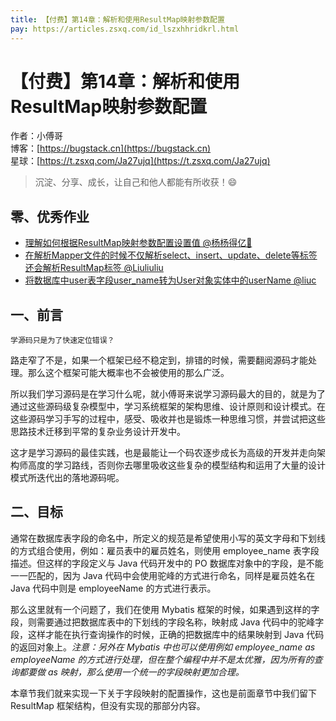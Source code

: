 ```yaml
---
title: 【付费】第14章：解析和使用ResultMap映射参数配置
pay: https://articles.zsxq.com/id_lszxhhridkrl.html
---
```


# 【付费】第14章：解析和使用ResultMap映射参数配置

作者：小傅哥
<br/>博客：[https://bugstack.cn](https://bugstack.cn)
<br/>星球：[https://t.zsxq.com/Ja27ujq](https://t.zsxq.com/Ja27ujq)

> 沉淀、分享、成长，让自己和他人都能有所收获！😄

## 零、优秀作业

- [理解如何根据ResultMap映射参数配置设置值 @杨杨得亿🙉](https://t.zsxq.com/07aQrRBUf)
- [在解析Mapper文件的时候不仅解析select、insert、update、delete等标签还会解析ResultMap标签 @Liuliuliu](https://t.zsxq.com/080Lv2uGP)
- [将数据库中user表字段user_name转为User对象实体中的userName @liuc](https://t.zsxq.com/0aExg5nNl)

## 一、前言

`学源码只是为了快速定位错误？`

路走窄了不是，如果一个框架已经不稳定到，排错的时候，需要翻阅源码才能处理。那么这个框架可能大概率也不会被使用的那么广泛。

所以我们学习源码是在学习什么呢，就小傅哥来说学习源码最大的目的，就是为了通过这些源码级复杂模型中，学习系统框架的架构思维、设计原则和设计模式。在这些源码学习手写的过程中，感受、吸收并也是锻炼一种思维习惯，并尝试把这些思路技术迁移到平常的复杂业务设计开发中。

这才是学习源码的最佳实践，也是最能让一个码农逐步成长为高级的开发并走向架构师高度的学习路线，否则你去哪里吸收这些复杂的模型结构和运用了大量的设计模式所迭代出的落地源码呢。

## 二、目标

通常在数据库表字段的命名中，所定义的规范是希望使用小写的英文字母和下划线的方式组合使用，例如：雇员表中的雇员姓名，则使用 employee_name 表字段描述。但这样的字段定义与 Java 代码开发中的 PO 数据库对象中的字段，是不能一一匹配的，因为 Java 代码中会使用驼峰的方式进行命名，同样是雇员姓名在 Java 代码中则是 employeeName 的方式进行表示。

那么这里就有一个问题了，我们在使用 Mybatis 框架的时候，如果遇到这样的字段，则需要通过把数据库表中的下划线的字段名称，映射成 Java 代码中的驼峰字段，这样才能在执行查询操作的时候，正确的把数据库中的结果映射到 Java 代码的返回对象上。*注意：另外在 Mybatis 中也可以使用例如 employee_name as employeeName 的方式进行处理，但在整个编程中并不是太优雅，因为所有的查询都要做 as 映射，那么使用一个统一的字段映射更加合理。*

本章节我们就来实现一下关于字段映射的配置操作，这也是前面章节中我们留下 ResultMap 框架结构，但没有实现的那部分内容。
